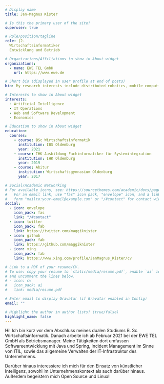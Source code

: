 ```yaml
---
# Display name
title: Jan-Magnus Kister

# Is this the primary user of the site?
superuser: true

# Role/position/tagline
role: |2-
  Wirtschaftsinformatiker
  Entwicklung und Betrieb

# Organizations/Affiliations to show in About widget
organizations:
  - name: EWE TEL GmbH
    url: https://www.ewe.de

# Short bio (displayed in user profile at end of posts)
bio: My research interests include distributed robotics, mobile computing and programmable matter.

# Interests to show in About widget
interests:
  - Artificial Intelligence
  - IT Operations
  - Web and Software Development
  - Economics

# Education to show in About widget
education:
  courses:
    - course: BSc Wirtschaftsinformatik
      institution: IBS Oldenburg
      year: 2021
    - course: IHK-Ausbildung Fachinformatiker für Systemintegration
      institution: IHK Oldenburg
      year: 2019
    - course: Abitur
      institution: Wirtschaftsgymnasium Oldenburg
      year: 2017

# Social/Academic Networking
# For available icons, see: https://sourcethemes.com/academic/docs/page-builder/#icons
#   For an email link, use "fas" icon pack, "envelope" icon, and a link in the
#   form "mailto:your-email@example.com" or "/#contact" for contact widget.
social:
  - icon: envelope
    icon_pack: fas
    link: "/#contact"
  - icon: twitter
    icon_pack: fab
    link: https://twitter.com/maggiknister
  - icon: github
    icon_pack: fab
    link: https://github.com/maggiknister
  - icon: xing
    icon_pack: fab
    link: https://www.xing.com/profile/JanMagnus_Kister/cv

# Link to a PDF of your resume/CV.
# To use: copy your resume to `static/media/resume.pdf`, enable `ai` icons in `params.toml`,
# and uncomment the lines below.
# - icon: cv
#   icon_pack: ai
#   link: media/resume.pdf

# Enter email to display Gravatar (if Gravatar enabled in Config)
email: ""

# Highlight the author in author lists? (true/false)
highlight_name: false
---
```


Hi! Ich bin kurz vor dem Abschluss meines dualen Studiums B. Sc. Wirtschaftsinformatik. Danach arbeite ich ab Februar 2021 bei der EWE TEL GmbH als Betriebsmanager. Meine Tätigkeiten dort umfassen Softwareentwicklung mit Java und Spring, Incident Management im Sinne von ITIL, sowie das allgemeine Verwalten der IT-Infrastruktur des Unternehmens.

Darüber hinaus interessiere ich mich für den Einsatz von künstlicher Intelligenz, sowohl im Unternehmenskontext als auch darüber hinaus. Außerdem begeistern mich Open Source und Linux!

<!-- {{< icon name="download" pack="fas" >}} Mein Lebenslauf {{< staticref "media/demo_resume.pdf" "newtab" >}}resumé{{< /staticref >}}. -->
